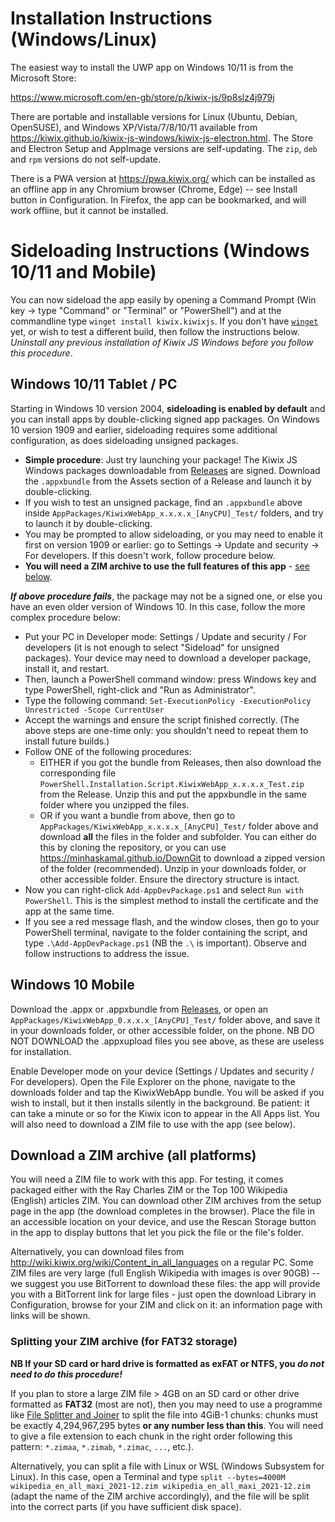 # Installation Instructions (Windows/Linux)

The easiest way to install the UWP app on Windows 10/11 is from the Microsoft Store:

https://www.microsoft.com/en-gb/store/p/kiwix-js/9p8slz4j979j

There are portable and installable versions for Linux (Ubuntu, Debian, OpenSUSE), and Windows XP/Vista/7/8/10/11 available from https://kiwix.github.io/kiwix-js-windows/kiwix-js-electron.html. The Store and Electron Setup and AppImage versions are self-updating. The `zip`, `deb` and `rpm` versions do not self-update.

There is a PWA version at https://pwa.kiwix.org/ which can be installed as an offline app in any Chromium browser (Chrome, Edge) -- see Install button in
Configuration. In Firefox, the app can be bookmarked, and will work offline, but it cannot be installed.

# Sideloading Instructions (Windows 10/11 and Mobile)

You can now sideload the app easily by opening a Command Prompt (Win key -> type "Command" or "Terminal" or "PowerShell") and at the commandline type
`winget install kiwix.kiwixjs`. If you don't have [`winget`](https://docs.microsoft.com/en-us/windows/package-manager/winget/) yet, or wish to test a
different build, then follow the instructions below. _Uninstall any previous installation of Kiwix JS Windows before you follow this procedure_.

## Windows 10/11 Tablet / PC

Starting in Windows 10 version 2004, **sideloading is enabled by default** and you can install apps by double-clicking signed app packages.
On Windows 10 version 1909 and earlier, sideloading requires some additional configuration, as does sideloading unsigned packages.

* **Simple procedure**: Just try launching your package! The Kiwix JS Windows packages downloadable from [Releases](https://github.com/kiwix/kiwix-js-windows/releases/) are signed. Download the `.appxbundle` from the Assets section of a Release and launch it by double-clicking.
* If you wish to test an unsigned package, find an `.appxbundle` above inside `AppPackages/KiwixWebApp_x.x.x.x_[AnyCPU]_Test/` folders, and try to launch it by double-clicking.
* You may be prompted to allow sideloading, or you may need to enable it first on version 1909 or earlier: go to Settings -> Update and security -> For developers. If this doesn't work, follow procedure below.
* **You will need a ZIM archive to use the full features of this app** - [see below](#download-a-zim-archive-all-platforms).

**_If above procedure fails_**, the package may not be a signed one, or else you have an even older version of Windows 10. In this case, follow the more complex procedure below:

* Put your PC in Developer mode: Settings / Update and security / For developers (it is not enough to select "Sideload" for unsigned packages). Your device may need to download a developer package, install it, and restart.
* Then, launch a PowerShell command window: press Windows key and type PowerShell, right-click and "Run as Administrator".
* Type the following command: `Set-ExecutionPolicy -ExecutionPolicy Unrestricted -Scope CurrentUser`
* Accept the warnings and ensure the script finished correctly. (The above steps are one-time only: you shouldn't need to repeat them to install future builds.)
* Follow ONE of the following procedures:
  + EITHER if you got the bundle from Releases, then also download the corresponding file `PowerShell.Installation.Script.KiwixWebApp_x.x.x.x_Test.zip` from the Release. Unzip this and put the appxbundle in the same folder where you unzipped the files.
  + OR if you want a bundle from above, then go to `AppPackages/KiwixWebApp_x.x.x.x_[AnyCPU]_Test/` folder above and download **all** the files in the folder and subfolder. You can either do this by cloning the repository, or you can use https://minhaskamal.github.io/DownGit to download a zipped version of the folder (recommended). Unzip in your downloads folder, or other accessible folder. Ensure the directory structure is intact.
* Now you can right-click `Add-AppDevPackage.ps1` and select `Run with PowerShell`. This is the simplest method to install the certificate and the app at the same time.
* If you see a red message flash, and the window closes, then go to your PowerShell terminal, navigate to the folder containing the script, and type `.\Add-AppDevPackage.ps1` (NB the `.\` is important). Observe and follow instructions to address the issue.

## Windows 10 Mobile

Download the .appx or .appxbundle from [Releases](https://github.com/kiwix/kiwix-js-windows/releases), or open an `AppPackages/KiwixWebApp_0.x.x.x_[AnyCPU]_Test/` folder above, and save it in your downloads folder, or other accessible folder, on the phone. NB DO NOT DOWNLOAD the .appxupload files you see above, as these are useless for installation.

Enable Developer mode on your device (Settings / Updates and security / For developers). Open the File Explorer on the phone, navigate to the downloads folder and tap the KiwixWebApp bundle. You will be asked if you wish to install, but it then installs silently in the background. Be patient: it can take a minute or so for the Kiwix icon to appear in the All Apps list. You will also need to download a ZIM file to use with the app (see below).

## Download a ZIM archive (all platforms)

You will need a ZIM file to work with this app. For testing, it comes packaged either with the Ray Charles ZIM or the Top 100 Wikipedia (English) articles ZIM. You can download other ZIM archives from the setup page in the app (the download completes in the browser). Place the file in an accessible location on your device, and use the Rescan Storage button in the app to display buttons that let you pick the file or the file's folder.

Alternatively, you can download files from http://wiki.kiwix.org/wiki/Content_in_all_languages on a regular PC. Some ZIM files are very large (full English Wikipedia with images is over 90GB) -- we suggest you use BitTorrent to download these files: the app will provide you with a BitTorrent link for large files - just open the download Library in Configuration, browse for your ZIM and click on it: an information page with links will be shown.

### Splitting your ZIM archive (for FAT32 storage)

**NB If your SD card or hard drive is formatted as exFAT or NTFS, you *do not need to do this procedure!***

If you plan to store a large ZIM file > 4GB on an SD card or other drive formatted as **FAT32** (most are not), then you may need to use a programme like
[File Splitter and Joiner](http://www.fastfilejoiner.com/) to split the file into 4GiB-1 chunks: chunks must be exactly 4,294,967,295 bytes **or any number less than this**. You will need to give a file extension to each chunk in the right order following this pattern: `*.zimaa`, `*.zimab`, `*.zimac`, `...`, etc.).

Alternatively, you can split a file with Linux or WSL (Windows Subsystem for Linux). In this case, open a Terminal and type
`split --bytes=4000M wikipedia_en_all_maxi_2021-12.zim wikipedia_en_all_maxi_2021-12.zim` (adapt the name of the ZIM archive accordingly),
and the file will be split into the correct parts (if you have sufficient disk space).

